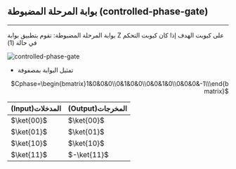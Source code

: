 ## بوابة المرحلة المضبوطة (controlled-phase-gate)
---



بوابة المرحلة المضبوطة: تقوم بتطبيق بوابة Z على كيوبت الهدف إذا كان كيوبت التحكم في حالة (1)


 ![controlled-phase-gate](~/images/controlled-phase-gate.png)



- تمثيل البوابة بمصفوفة 
 <div align="right">

$Cphase=\begin{bmatrix}1&0&0&0\\0&1&0&0\\0&0&1&0\\0&0&0&-1\\\end{bmatrix}$

</div>



|(Input)المدخلات| (Output)المخرجات|
| ----------- | ----------- |
| $\ket{00}$  | $\ket{00}$  |
| $\ket{01}$  | $\ket{01}$  |
| $\ket{10}$  | $\ket{10}$  |
| $\ket{11}$  | $-\ket{11}$ |


<!-- المصادر -->
<!-- https://www.researchgate.net/figure/Quantum-two-qubit-gates-the-controlled-NOT-CNOT-gate-and-the-controlled-phase-CPHASE_fig4_343833536 -->
